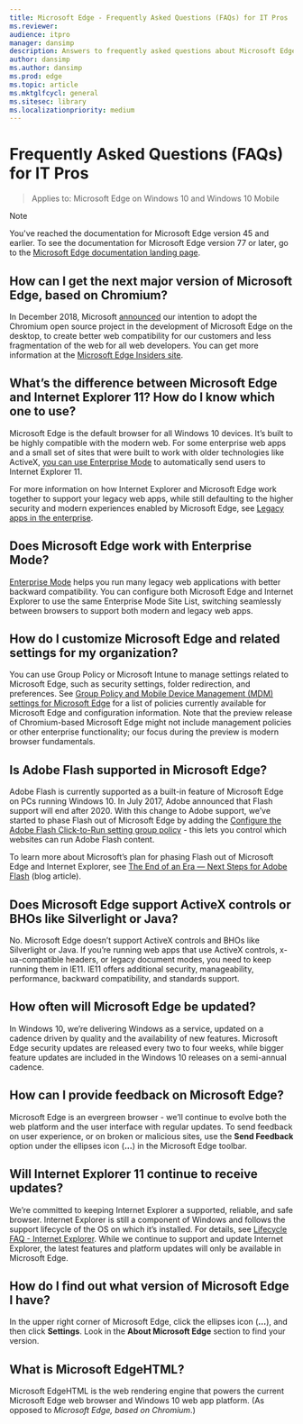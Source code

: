 ```yaml
---
title: Microsoft Edge - Frequently Asked Questions (FAQs) for IT Pros
ms.reviewer: 
audience: itpro
manager: dansimp
description: Answers to frequently asked questions about Microsoft Edge features, integration, support, and potential problems.
author: dansimp
ms.author: dansimp
ms.prod: edge
ms.topic: article
ms.mktglfcycl: general
ms.sitesec: library
ms.localizationpriority: medium
---
```


# Frequently Asked Questions (FAQs) for IT Pros

>Applies to: Microsoft Edge on Windows 10 and Windows 10 Mobile

> [!NOTE]
> You've reached the documentation for Microsoft Edge version 45 and earlier. To see the documentation for Microsoft Edge version 77 or later, go to the [Microsoft Edge documentation landing page](https://docs.microsoft.com/DeployEdge/index?).

## How can I get the next major version of Microsoft Edge, based on Chromium?
In December 2018, Microsoft [announced](https://blogs.windows.com/windowsexperience/2018/12/06/microsoft-edge-making-the-web-better-through-more-open-source-collaboration/#8jv53blDvL6TIKuS.97) our intention to adopt the Chromium open source project in the development of Microsoft Edge on the desktop, to create better web compatibility for our customers and less fragmentation of the web for all web developers. You can get more information at the [Microsoft Edge Insiders site](https://www.microsoftedgeinsider.com/).

## What’s the difference between Microsoft Edge and Internet Explorer 11? How do I know which one to use?
Microsoft Edge is the default browser for all Windows 10 devices. It’s built to be highly compatible with the modern web. For some enterprise web apps and a small set of sites that were built to work with older technologies like ActiveX, [you can use Enterprise Mode](emie-to-improve-compatibility.md) to automatically send users to Internet Explorer 11.

For more information on how Internet Explorer and Microsoft Edge work together to support your legacy web apps, while still defaulting to the higher security and modern experiences enabled by Microsoft Edge, see [Legacy apps in the enterprise](https://blogs.windows.com/msedgedev/2017/04/07/legacy-web-apps-enterprise/#RAbtRvJSYFaKu2BI.97).

## Does Microsoft Edge work with Enterprise Mode?
[Enterprise Mode](https://docs.microsoft.com/internet-explorer/ie11-deploy-guide/enterprise-mode-overview-for-ie11) helps you run many legacy web applications with better backward compatibility. You can configure both Microsoft Edge and Internet Explorer to use the same Enterprise Mode Site List, switching seamlessly between browsers to support both modern and legacy web apps.

## How do I customize Microsoft Edge and related settings for my organization?
You can use Group Policy or Microsoft Intune to manage settings related to Microsoft Edge, such as security settings, folder redirection, and preferences. See [Group Policy and Mobile Device Management (MDM) settings for Microsoft Edge](https://docs.microsoft.com/microsoft-edge/deploy/group-policies/) for a list of policies currently available for Microsoft Edge and configuration information. Note that the preview release of Chromium-based Microsoft Edge might not include management policies or other enterprise functionality; our focus during the preview is modern browser fundamentals.  

## Is Adobe Flash supported in Microsoft Edge?
Adobe Flash is currently supported as a built-in feature of Microsoft Edge on PCs running Windows 10. In July 2017, Adobe announced that Flash support will end after 2020. With this change to Adobe support, we’ve started to phase Flash out of  Microsoft Edge by adding the [Configure the Adobe Flash Click-to-Run setting group policy](https://docs.microsoft.com/microsoft-edge/deploy/available-policies#configure-the-adobe-flash-click-to-run-setting) - this lets you control which websites can run Adobe Flash content.

To learn more about Microsoft’s plan for phasing Flash out of Microsoft Edge and Internet Explorer, see [The End of an Era — Next Steps for Adobe Flash](https://blogs.windows.com/msedgedev/2017/07/25/flash-on-windows-timeline/#3Bcc3QjRw0l7XsZ4.97) (blog article).

## Does Microsoft Edge support ActiveX controls or BHOs like Silverlight or Java?
No. Microsoft Edge doesn’t support ActiveX controls and BHOs like Silverlight or Java. If you’re running web apps that use ActiveX controls, x-ua-compatible headers, or legacy document modes, you need to keep running them in IE11. IE11 offers additional security, manageability, performance, backward compatibility, and standards support.

## How often will Microsoft Edge be updated?
In Windows 10, we’re delivering Windows as a service, updated on a cadence driven by quality and the availability of new features. Microsoft Edge security updates are released every two to four weeks, while bigger feature updates are included in the Windows 10 releases on a semi-annual cadence.

## How can I provide feedback on Microsoft Edge?
Microsoft Edge is an evergreen browser - we’ll continue to evolve both the web platform and the user interface with regular updates. To send feedback on user experience, or on broken or malicious sites, use the **Send Feedback** option under the ellipses icon (**...**) in the Microsoft Edge toolbar. 

## Will Internet Explorer 11 continue to receive updates?
We’re committed to keeping Internet Explorer a supported, reliable, and safe browser. Internet Explorer is still a component of Windows and follows the support lifecycle of the OS on which it’s installed. For details, see [Lifecycle FAQ - Internet Explorer](https://support.microsoft.com/help/17454/). While we continue to support and update Internet Explorer, the latest features and platform updates will only be available in Microsoft Edge.

## How do I find out what version of Microsoft Edge I have?
In the upper right corner of Microsoft Edge, click the ellipses icon (**...**), and then click **Settings**. Look in the **About Microsoft Edge** section to find your version.

## What is Microsoft EdgeHTML?
Microsoft EdgeHTML is the web rendering engine that powers the current Microsoft Edge web browser and Windows 10 web app platform. (As opposed to *Microsoft Edge, based on Chromium*.)
